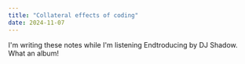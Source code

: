 ```yaml
---
title: "Collateral effects of coding"
date: 2024-11-07
---
```


I'm writing these notes while I'm listening Endtroducing by DJ Shadow. What an album!
